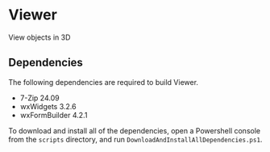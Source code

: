 # Viewer
View objects in 3D

## Dependencies
The following dependencies are required to build Viewer.
* 7-Zip 24.09
* wxWidgets 3.2.6
* wxFormBuilder 4.2.1

To download and install all of the dependencies, open a Powershell console from the `scripts` directory, and run `DownloadAndInstallAllDependencies.ps1`.
